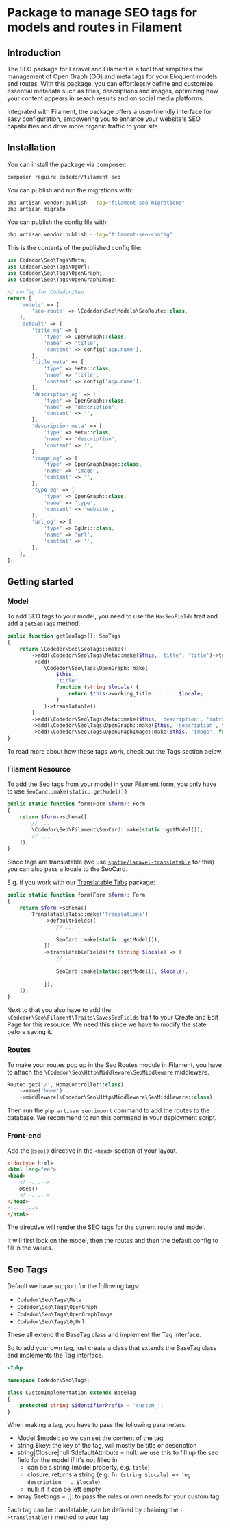 # Package to manage SEO tags for models and routes in Filament

## Introduction

The SEO package for Laravel and Filament is a tool that simplifies the management of Open Graph (OG) and meta tags for
your Eloquent models and routes. With this package, you can effortlessly define and customize essential metadata
such as titles, descriptions and images, optimizing how your content appears in search results and
on social media platforms.

Integrated with Filament, the package offers a user-friendly interface for easy configuration, empowering you to
enhance your website's SEO capabilities and drive more organic traffic to your site.

## Installation

You can install the package via composer:

```bash
composer require codedor/filament-seo
```

You can publish and run the migrations with:

```bash
php artisan vendor:publish --tag="filament-seo-migrations"
php artisan migrate
```

You can publish the config file with:

```bash
php artisan vendor:publish --tag="filament-seo-config"
```

This is the contents of the published config file:

```php
use Codedor\Seo\Tags\Meta;
use Codedor\Seo\Tags\OgUrl;
use Codedor\Seo\Tags\OpenGraph;
use Codedor\Seo\Tags\OpenGraphImage;

// config for Codedor/Seo
return [
    'models' => [
        'seo-route' => \Codedor\Seo\Models\SeoRoute::class,
    ],
    'default' => [
        'title_og' => [
            'type' => OpenGraph::class,
            'name' => 'title',
            'content' => config('app.name'),
        ],
        'title_meta' => [
            'type' => Meta::class,
            'name' => 'title',
            'content' => config('app.name'),
        ],
        'description_og' => [
            'type' => OpenGraph::class,
            'name' => 'description',
            'content' => '',
        ],
        'description_meta' => [
            'type' => Meta::class,
            'name' => 'description',
            'content' => '',
        ],
        'image_og' => [
            'type' => OpenGraphImage::class,
            'name' => 'image',
            'content' => '',
        ],
        'type_og' => [
            'type' => OpenGraph::class,
            'name' => 'type',
            'content' => 'website',
        ],
        'url_og' => [
            'type' => OgUrl::class,
            'name' => 'url',
            'content' => '',
        ],
    ],
];
```

## Getting started

### Model

To add SEO tags to your model, you need to use the `HasSeoFields` trait and add a `getSeoTags` method.

```php
public function getSeoTags(): SeoTags
{
    return \Codedor\Seo\SeoTags::make()
        ->add(\Codedor\Seo\Tags\Meta::make($this, 'title', 'title')->translatable())
        ->add(
            \Codedor\Seo\Tags\OpenGraph::make(
                $this,
                'title',
                function (string $locale) {
                    return $this->working_title . ' ' . $locale;
                }
            )->translatable()
        )
        ->add(\Codedor\Seo\Tags\Meta::make($this, 'description', 'intro')->translatable())
        ->add(\Codedor\Seo\Tags\OpenGraph::make($this, 'description', fn (string $locale) => 'og description ' . $locale)->translatable())
        ->add(\Codedor\Seo\Tags\OpenGraphImage::make($this, 'image', fn () => $this->attachment_id));
}
```

To read more about how these tags work, check out the Tags section below.

### Filament Resource

To add the Seo tags from your model in your Filament form, you only have to use `SeoCard::make(static::getModel())`

```php
public static function form(Form $form): Form
{
    return $form->schema([
        // ...
        \Codedor\Seo\Filament\SeoCard::make(static::getModel()),
        // ...
    ]);
}
```

Since tags are translatable (we use [`spatie/laravel-translatable`](https://spatie.be/docs/laravel-translatable/v6/introduction) for this) you can also pass a locale to the SeoCard.

E.g. if you work with our [Translatable Tabs](https://github.com/codedor/filament-translatable-tabs) package:

```php
public static function form(Form $form): Form
{
    return $form->schema([
        TranslatableTabs::make('Translations')
            ->defaultFields([
                // ...

                SeoCard::make(static::getModel()),
            ])
            ->translatableFields(fn (string $locale) => [
                // ...
                
                SeoCard::make(static::getModel(), $locale),
                
            ]),
    ]);
}
```

Next to that you also have to add the `\Codedor\Seo\Filament\Traits\SavesSeoFields` trait to your Create and Edit Page for this resource.
We need this since we have to modify the state before saving it.

### Routes

To make your routes pop up in the Seo Routes module in Filament, you have to attach the `\Codedor\Seo\Http\Middleware\SeoMiddleware` middleware.

```php
Route::get('/', HomeController::class)
    ->name('home')
    ->middleware(\Codedor\Seo\Http\Middleware\SeoMiddleware::class);
```

Then run the `php artisan seo:import` command to add the routes to the database.
We recommend to run this command in your deployment script.

### Front-end

Add the `@seo()` directive in the `<head>` section of your layout.

```html
<!doctype html>
<html lang="en">
<head>
    <!--...-->
    @seo()
    <!--...-->
</head>
<!--...-->
</html>
```

The directive will render the SEO tags for the current route and model.

It will first look on the model, then the routes and then the default config to fill in the values.

## Seo Tags

Default we have support for the following tags:

- `Codedor\Seo\Tags\Meta`
- `Codedor\Seo\Tags\OpenGraph`
- `Codedor\Seo\Tags\OpenGraphImage`
- `Codedor\Seo\Tags\OgUrl`

These all extend the BaseTag class and implement the Tag interface.

So to add your own tag, just create a class that extends the BaseTag class and implements the Tag interface.

```php
<?php

namespace Codedor\Seo\Tags;

class CustomImplementation extends BaseTag
{
    protected string $identifierPrefix = 'custom_';
}
```

When making a tag, you have to pass the following parameters:

- Model $model: so we can set the content of the tag 
- string $key: the key of the tag, will mostly be title or description
- string|Closure|null $defaultAttribute = null: we use this to fill up the seo field for the model if it's not filled in
  - can be a string (model property, e.g. `title`)
  - closure, returns a string (e.g. `fn (string $locale) => 'og description ' . $locale`)
  - null: if it can be left empty
- array $settings = []: to pass the rules or own needs for your custom tag

Each tag can be translatable, can be defined by chaining the `->translatable()` method to your tag
